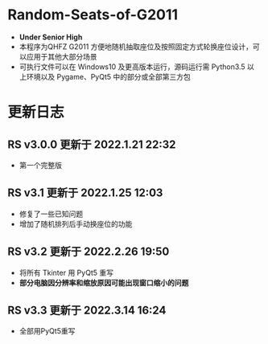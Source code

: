 # Random-Seats-of-G2011
- **Under Senior High**
- 本程序为QHFZ G2011 方便地随机抽取座位及按照固定方式轮换座位设计，可以应用于其他大部分场景
- 可执行文件可以在 Windows10 及更高版本运行，源码运行需 Python3.5 以上环境以及 Pygame、PyQt5 中的部分或全部第三方包
# 更新日志
## RS v3.0.0 更新于 2022.1.21 22:32
- 第一个完整版
## RS v3.1 更新于 2022.1.25 12:03
- 修复了一些已知问题
- 增加了随机排列后手动换座位的功能
## RS v3.2 更新于 2022.2.26 19:50
- 将所有 Tkinter 用 PyQt5 重写
- **部分电脑因分辨率和缩放原因可能出现窗口缩小的问题**
## RS v3.3 更新于 2022.3.14 16:24
- 全部用PyQt5重写
